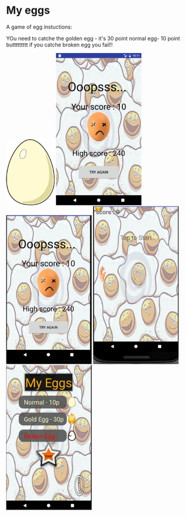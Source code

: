 # My eggs

A game of egg
 instuctions:
 
 YOu need to catche the golden egg - it's 30 point normal egg- 10 point 
 buttttttttt
 if you catche broken egg you fail!!
 
<img src="/app/src/main/res/drawable/egg.png" width="130" heigth="160">  
<img src="/app/src/main/res/drawable/1.png" width="230" heigth="360">  
<img src="/app/src/main/res/drawable/2.png" width="230" heigth="360">  
<img src="/app/src/main/res/drawable/3.png" width="230" heigth="360">  
<img src="/app/src/main/res/drawable/4.png" width="230" heigth="360">  
